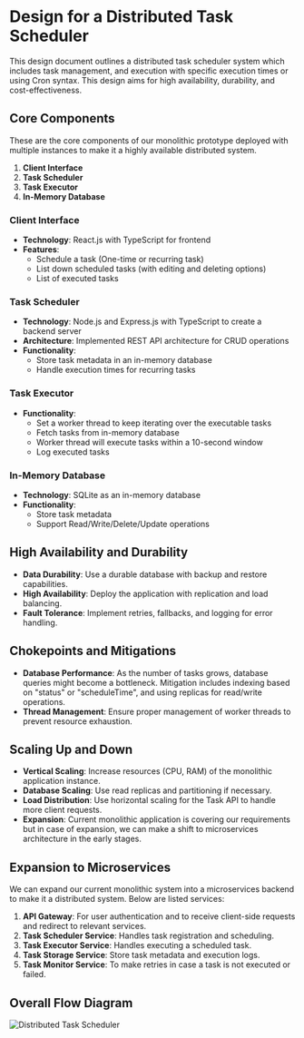 # Design for a Distributed Task Scheduler

This design document outlines a distributed task scheduler system which includes task management, and execution with specific execution times or using Cron syntax. This design aims for high availability, durability, and cost-effectiveness.

## Core Components

These are the core components of our monolithic prototype deployed with multiple instances to make it a highly available distributed system.

1. **Client Interface**
2. **Task Scheduler**
3. **Task Executor**
4. **In-Memory Database**

### Client Interface

- **Technology**: React.js with TypeScript for frontend
- **Features**:
  - Schedule a task (One-time or recurring task)
  - List down scheduled tasks (with editing and deleting options)
  - List of executed tasks

### Task Scheduler

- **Technology**: Node.js and Express.js with TypeScript to create a backend server
- **Architecture**: Implemented REST API architecture for CRUD operations
- **Functionality**:
  - Store task metadata in an in-memory database
  - Handle execution times for recurring tasks

### Task Executor

- **Functionality**:
  - Set a worker thread to keep iterating over the executable tasks
  - Fetch tasks from in-memory database
  - Worker thread will execute tasks within a 10-second window
  - Log executed tasks

### In-Memory Database

- **Technology**: SQLite as an in-memory database
- **Functionality**:
  - Store task metadata
  - Support Read/Write/Delete/Update operations

## High Availability and Durability

- **Data Durability**: Use a durable database with backup and restore capabilities.
- **High Availability**: Deploy the application with replication and load balancing.
- **Fault Tolerance**: Implement retries, fallbacks, and logging for error handling.

## Chokepoints and Mitigations

- **Database Performance**: As the number of tasks grows, database queries might become a bottleneck. Mitigation includes indexing based on "status" or "scheduleTime", and using replicas for read/write operations.
- **Thread Management**: Ensure proper management of worker threads to prevent resource exhaustion.

## Scaling Up and Down

- **Vertical Scaling**: Increase resources (CPU, RAM) of the monolithic application instance.
- **Database Scaling**: Use read replicas and partitioning if necessary.
- **Load Distribution**: Use horizontal scaling for the Task API to handle more client requests.
- **Expansion**: Current monolithic application is covering our requirements but in case of expansion, we can make a shift to microservices architecture in the early stages.

## Expansion to Microservices

We can expand our current monolithic system into a microservices backend to make it a distributed system. Below are listed services:

1. **API Gateway**: For user authentication and to receive client-side requests and redirect to relevant services.
2. **Task Scheduler Service**: Handles task registration and scheduling.
3. **Task Executor Service**: Handles executing a scheduled task.
4. **Task Storage Service**: Store task metadata and execution logs.
5. **Task Monitor Service**: To make retries in case a task is not executed or failed.

## Overall Flow Diagram


![Distributed Task Scheduler](https://github.com/noor-usman/task-scheduler/assets/170473170/72aac7e7-35d7-4077-9304-af1ce7f4f235)
